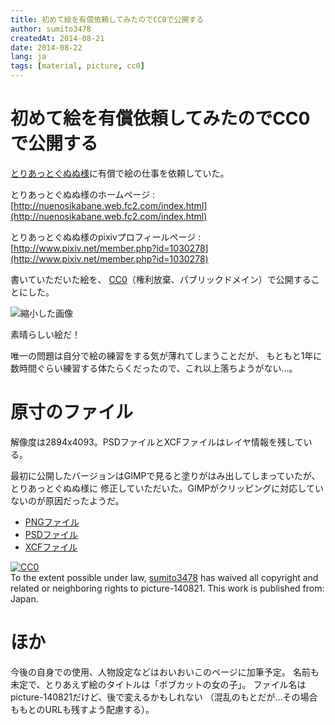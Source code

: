 ```yaml
---
title: 初めて絵を有償依頼してみたのでCC0で公開する
author: sumito3478
createdAt: 2014-08-21
date: 2014-08-22
lang: ja
tags: [material, picture, cc0]
---
```


# 初めて絵を有償依頼してみたのでCC0で公開する

[とりあっとぐぬぬ様](http://nuenosikabane.web.fc2.com/index.html)に有償で絵の仕事を依頼していた。

とりあっとぐぬぬ様のホームページ
:   [http://nuenosikabane.web.fc2.com/index.html](http://nuenosikabane.web.fc2.com/index.html)

とりあっとぐぬぬ様のpixivプロフィールページ
:   [http://www.pixiv.net/member.php?id=1030278](http://www.pixiv.net/member.php?id=1030278)

書いていただいた絵を、
[CC0](http://sciencecommons.jp/cc0/about)（権利放棄、パブリックドメイン）で公開することにした。

![縮小した画像](../annex/picture-140821-300x724.png)

素晴らしい絵だ！

唯一の問題は自分で絵の練習をする気が薄れてしまうことだが、
もともと1年に数時間ぐらい練習する体たらくだったので、これ以上落ちようがない…。

# 原寸のファイル

解像度は2894x4093。PSDファイルとXCFファイルはレイヤ情報を残している。

最初に公開したバージョンはGIMPで見ると塗りがはみ出してしまっていたが、とりあっとぐぬぬ様に
修正していただいた。GIMPがクリッピングに対応していないのが原因だったようだ。

- [PNGファイル](../annex/picture-140821.png)
- [PSDファイル](../annex/picture-140821-1.psd)
- [XCFファイル](../annex/picture-140821-1.xcf)

<div class="notes">
<p xmlns:dct="http://purl.org/dc/terms/" xmlns:vcard="http://www.w3.org/2001/vcard-rdf/3.0#">
  <a rel="license"
     href="http://creativecommons.org/publicdomain/zero/1.0/">
    <img src="http://i.creativecommons.org/p/zero/1.0/88x31.png" style="border-style: none;" alt="CC0" />
  </a>
  <br />
  To the extent possible under law,
  <a rel="dct:publisher"
     href="http://sld.sumito3478.info/article/picture-140821.html">
    <span property="dct:title">sumito3478</span></a>
  has waived all copyright and related or neighboring rights to
  <span property="dct:title">picture-140821</span>.
This work is published from:
<span property="vcard:Country" datatype="dct:ISO3166"
      content="JP" about="http://sld.sumito3478.info/article/picture-140821.html">
  Japan</span>.
</p>
</div>

# ほか

今後の自身での使用、人物設定などはおいおいこのページに加筆予定。
名前も未定で、とりあえず絵のタイトルは「ボブカットの女の子」。
ファイル名はpicture-140821だけど、後で変えるかもしれない
（混乱のもとだが…その場合ももとのURLも残すよう配慮する）。


